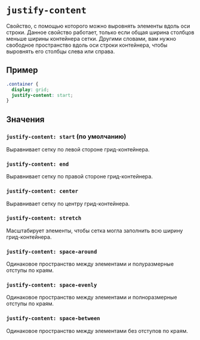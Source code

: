 # `justify-content`

Свойство, с помощью которого можно выровнять элементы вдоль оси строки. Данное свойство работает, только если общая ширина столбцов меньше ширины контейнера сетки. Другими словами, вам нужно свободное пространство вдоль оси строки контейнера, чтобы выровнять его столбцы слева или справа.

## Пример

```css
.container {
  display: grid;
  justify-content: start;
}
```

## Значения

### `justify-content: start` (по умолчанию)

Выравнивает сетку по левой стороне грид-контейнера.

### `justify-content: end`

Выравнивает сетку по правой стороне грид-контейнера.

### `justify-content: center`

Выравнивает сетку по центру грид-контейнера.

### `justify-content: stretch`

Масштабирует элементы, чтобы сетка могла заполнить всю ширину грид-контейнера.

### `justify-content: space-around`

Одинаковое пространство между элементами и полуразмерные отступы по краям.

### `justify-content: space-evenly`

Одинаковое пространство между элементами и полноразмерные отступы по краям.

### `justify-content: space-between`

Одинаковое пространство между элементами без отступов по краям.
